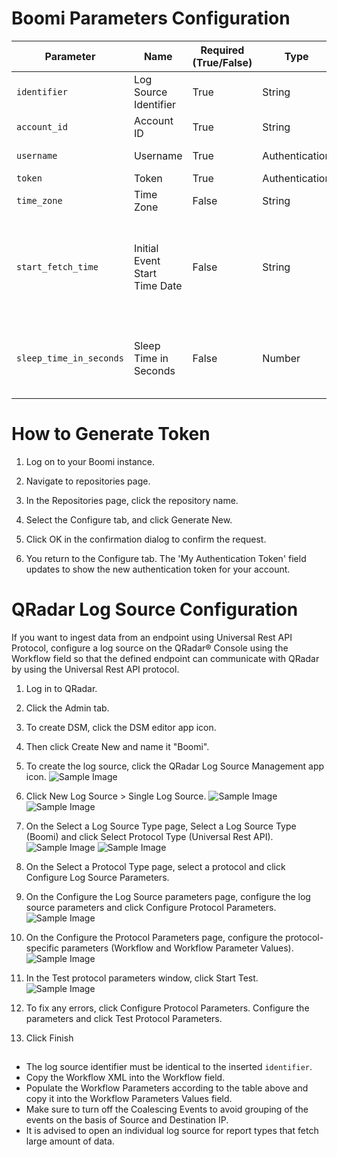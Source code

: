 # Boomi Parameters Configuration
| Parameter                        | Name                                    | Required (True/False) | Type            | Description                                                                                           | Default Value |
|----------------------------------|-----------------------------------------|-----------------------|-----------------|-------------------------------------------------------------------------------------------------------|---------------|
| `identifier`                     | Log Source Identifier                   | True                  | String          | The log source identifier to post the events to.                                                     |               |
| `account_id`                       | Account ID                               | True                  | String          | Boomi account ID.                                                                                  |  |
| `username`                      | Username                        | True                  | Authentication  | Boomi user name. |               |
| `token`                  | Token                              | True                  | Authentication  | Boomi token. |               |
| `time_zone`                      | Time Zone                               | False                 | String          | The timezone used in Boomi.                                                                      | `UTC`         |
| `start_fetch_time`                | Initial Event Start Time Date                         | False                 | String          | The date time from which events will be initially retrieved, For example: "2020-10-16T15:21:57Z".               |    1 Hour ago    |
| `sleep_time_in_seconds`                | Sleep Time in Seconds | False                 | Number          | The downtime for the connector after it is in sync with the server (Min: 0).                          | `20` |

##

# How to Generate Token
1. Log on to your Boomi instance.

2. Navigate to repositories page.

3. In the Repositories page, click the repository name.

4. Select the Configure tab, and click Generate New.

5. Click OK in the confirmation dialog to confirm the request.

6. You return to the Configure tab. The 'My Authentication Token' field updates to show the new authentication token for your account.


# QRadar Log Source Configuration
If you want to ingest data from an endpoint using Universal Rest API Protocol, configure a log source on the QRadar® Console using the Workflow field so that the defined endpoint can communicate with QRadar by using the Universal Rest API protocol.

1. Log in to QRadar.

2. Click the Admin tab.

3. To create DSM, click the DSM editor app icon.

4. Then click Create New and name it "Boomi".

4. To create the log source, click the QRadar Log Source Management app icon.
![Sample Image](q1.png)

5. Click New Log Source > Single Log Source.
![Sample Image](q4.png)
![Sample Image](q3.png)

6. On the Select a Log Source Type page, Select a Log Source Type (Boomi) and click Select Protocol Type (Universal Rest API).
![Sample Image](q5.png)
![Sample Image](q6.png)

7. On the Select a Protocol Type page, select a protocol and click Configure Log Source Parameters.

8. On the Configure the Log Source parameters page, configure the log source parameters and click Configure Protocol Parameters.
![Sample Image](q7.png)

9. On the Configure the Protocol Parameters page, configure the protocol-specific parameters (Workflow and Workflow Parameter Values).
![Sample Image](q8.png)

10. In the Test protocol parameters window, click Start Test.
![Sample Image](q9.png)

10. To fix any errors, click Configure Protocol Parameters. Configure the parameters and click Test Protocol Parameters.

11. Click Finish

##

- The log source identifier must be identical to the inserted `identifier`.
- Copy the Workflow XML into the Workflow field.
- Populate the Workflow Parameters according to the table above and copy it into the Workflow Parameters Values field.
- Make sure to turn off the Coalescing Events to avoid grouping of the events on the basis of Source and Destination IP.
- It is advised to open an individual log source for report types that fetch large amount of data.
